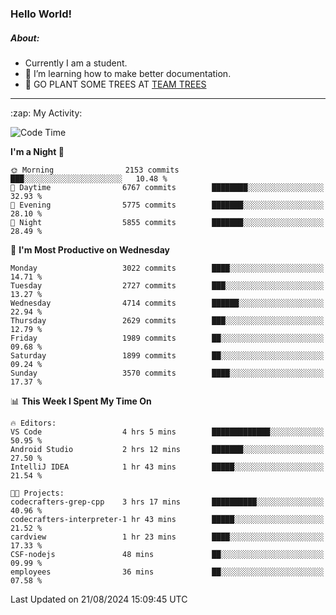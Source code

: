 ### Hello World!

##### About:
- Currently I am a student.
- 🌱 I’m learning how to make better documentation.
- 🌱 GO PLANT SOME TREES AT [TEAM TREES](https://teamtrees.org/)

---
  <summary>:zap: My Activity:</summary>
  
<!--START_SECTION:waka-->
![Code Time](http://img.shields.io/badge/Code%20Time-1%2C412%20hrs%2037%20mins-blue)

**I'm a Night 🦉** 

```text
🌞 Morning                2153 commits        ███░░░░░░░░░░░░░░░░░░░░░░   10.48 % 
🌆 Daytime                6767 commits        ████████░░░░░░░░░░░░░░░░░   32.93 % 
🌃 Evening                5775 commits        ███████░░░░░░░░░░░░░░░░░░   28.10 % 
🌙 Night                  5855 commits        ███████░░░░░░░░░░░░░░░░░░   28.49 % 
```
📅 **I'm Most Productive on Wednesday** 

```text
Monday                   3022 commits        ████░░░░░░░░░░░░░░░░░░░░░   14.71 % 
Tuesday                  2727 commits        ███░░░░░░░░░░░░░░░░░░░░░░   13.27 % 
Wednesday                4714 commits        ██████░░░░░░░░░░░░░░░░░░░   22.94 % 
Thursday                 2629 commits        ███░░░░░░░░░░░░░░░░░░░░░░   12.79 % 
Friday                   1989 commits        ██░░░░░░░░░░░░░░░░░░░░░░░   09.68 % 
Saturday                 1899 commits        ██░░░░░░░░░░░░░░░░░░░░░░░   09.24 % 
Sunday                   3570 commits        ████░░░░░░░░░░░░░░░░░░░░░   17.37 % 
```


📊 **This Week I Spent My Time On** 

```text
🔥 Editors: 
VS Code                  4 hrs 5 mins        █████████████░░░░░░░░░░░░   50.95 % 
Android Studio           2 hrs 12 mins       ███████░░░░░░░░░░░░░░░░░░   27.50 % 
IntelliJ IDEA            1 hr 43 mins        █████░░░░░░░░░░░░░░░░░░░░   21.54 % 

🐱‍💻 Projects: 
codecrafters-grep-cpp    3 hrs 17 mins       ██████████░░░░░░░░░░░░░░░   40.96 % 
codecrafters-interpreter-1 hr 43 mins        █████░░░░░░░░░░░░░░░░░░░░   21.52 % 
cardview                 1 hr 23 mins        ████░░░░░░░░░░░░░░░░░░░░░   17.33 % 
CSF-nodejs               48 mins             ██░░░░░░░░░░░░░░░░░░░░░░░   09.99 % 
employees                36 mins             ██░░░░░░░░░░░░░░░░░░░░░░░   07.58 % 
```


 Last Updated on 21/08/2024 15:09:45 UTC
<!--END_SECTION:waka-->
